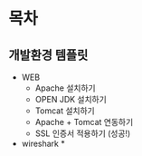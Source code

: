 # 목차

## 개발환경 템플릿

* WEB
  * Apache 설치하기
  * OPEN JDK 설치하기
  * Tomcat 설치하기
  * Apache + Tomcat 연동하기
  * SSL 인증서 적용하기 \(성공!\)
* wireshark
  * 



